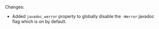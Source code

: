 Changes:

* Added `javadoc_werror` property to globally disable the `-Werror` javadoc flag which is on by default.
